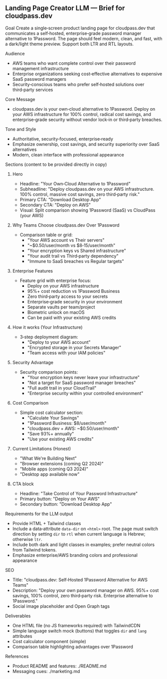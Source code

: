 ## Landing Page Creator LLM — Brief for cloudpass.dev

Goal
Create a single‑screen product landing page for cloudpass.dev that communicates a self‑hosted, enterprise‑grade password manager alternative to 1Password. The page should feel modern, clean, and fast, with a dark/light theme preview. Support both LTR and RTL layouts.

Audience
- AWS teams who want complete control over their password management infrastructure
- Enterprise organizations seeking cost‑effective alternatives to expensive SaaS password managers
- Security‑conscious teams who prefer self‑hosted solutions over third‑party services

Core Message
- cloudpass.dev is your own‑cloud alternative to 1Password. Deploy on your AWS infrastructure for 100% control, radical cost savings, and enterprise‑grade security without vendor lock‑in or third‑party breaches.

Tone and Style
- Authoritative, security‑focused, enterprise‑ready
- Emphasize ownership, cost savings, and security superiority over SaaS alternatives
- Modern, clean interface with professional appearance

Sections (content to be provided directly in copy)
1) Hero
   - Headline: "Your Own‑Cloud Alternative to 1Password"
   - Subheadline: "Deploy cloudpass.dev on your AWS infrastructure. 100% control, massive cost savings, zero third‑party risk."
   - Primary CTA: "Download Desktop App"
   - Secondary CTA: "Deploy on AWS"
   - Visual: Split comparison showing 1Password (SaaS) vs CloudPass (your AWS)

2) Why Teams Choose cloudpass.dev Over 1Password
   - Comparison table or grid:
     - "Your AWS account vs Their servers"
     - "~$0.50/user/month vs $8‑15/user/month"
     - "Your encryption keys vs Shared infrastructure"
     - "Your audit trail vs Third‑party dependency"
     - "Immune to SaaS breaches vs Regular targets"

3) Enterprise Features
   - Feature grid with enterprise focus:
     - Deploy on your AWS infrastructure
     - 95%+ cost reduction vs 1Password Business
     - Zero third‑party access to your secrets
     - Enterprise‑grade security in your environment
     - Separate vaults per team/project
     - Biometric unlock on macOS
     - Can be paid with your existing AWS credits

4) How it works (Your Infrastructure)
   - 3‑step deployment diagram:
     - "Deploy to your AWS account"
     - "Encrypted storage in your Secrets Manager"
     - "Team access with your IAM policies"

5) Security Advantage
   - Security comparison points:
     - "Your encryption keys never leave your infrastructure"
     - "Not a target for SaaS password manager breaches"
     - "Full audit trail in your CloudTrail"
     - "Enterprise security within your controlled environment"

6) Cost Comparison
   - Simple cost calculator section:
     - "Calculate Your Savings"
     - "1Password Business: $8/user/month"
     - "cloudpass.dev + AWS: ~$0.50/user/month"
     - "Save 93%+ annually"
     - "Use your existing AWS credits"

7) Current Limitations (Honest)
   - "What We're Building Next"
   - "Browser extensions (coming Q2 2024)"
   - "Mobile apps (coming Q3 2024)"
   - "Desktop app available now"

8) CTA block
   - Headline: "Take Control of Your Password Infrastructure"
   - Primary button: "Deploy on Your AWS"
   - Secondary button: "Download Desktop App"

Requirements for the LLM output
- Provide HTML + Tailwind classes
- Include a data‑attribute `data-dir` on `<html>` root. The page must switch direction by setting `dir` to `rtl` when current language is Hebrew; otherwise `ltr`.
- Include both dark and light classes in examples; prefer neutral colors from Tailwind tokens.
- Emphasize enterprise/AWS branding colors and professional appearance

SEO
- Title: "cloudpass.dev: Self‑Hosted 1Password Alternative for AWS Teams"
- Description: "Deploy your own password manager on AWS. 95%+ cost savings, 100% control, zero third‑party risk. Enterprise alternative to 1Password."
- Social image placeholder and Open Graph tags

Deliverables
- One HTML file (no JS frameworks required) with TailwindCDN
- Simple language switch mock (buttons) that toggles `dir` and `lang` attributes
- Cost calculator component (simple)
- Comparison table highlighting advantages over 1Password

References
- Product README and features: ./README.md
- Messaging cues: ./marketing.md
